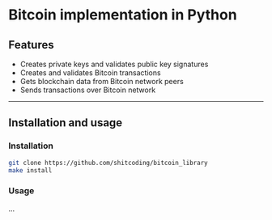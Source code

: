 # Bitcoin implementation in Python

## Features

- Creates private keys and validates public key signatures
- Creates and validates Bitcoin transactions
- Gets blockchain data from Bitcoin network peers
- Sends transactions over Bitcoin network



---

## Installation and usage

### Installation

```sh
git clone https://github.com/shitcoding/bitcoin_library
make install
```



### Usage

...